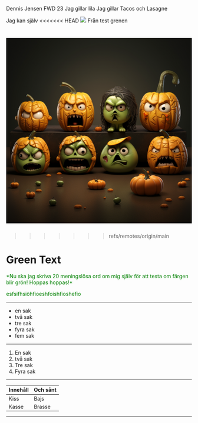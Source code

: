 Dennis Jensen FWD 23
Jag gillar lila
Jag gillar Tacos och Lasagne

Jag kan själv
<<<<<<< HEAD
![](/c/Users/MDenn/desktop/Git-Workshop/halloween_emoji.png)
Från test grenen

![](img/halloween_emoji.png)
=======
>>>>>>> refs/remotes/origin/main

# Green Text 
<span style="color:green">
*Nu ska jag skriva 20 meningslösa ord om mig själv för att testa om färgen blir grön! Hoppas hoppas!*
</span>


<font color="green"> esfsifhsiöhfioeshfoishfioshefio </font>

---

- en sak
- två sak
- tre sak
- fyra sak
- fem sak

---

1. En sak
2. två sak
3. Tre sak
4. Fyra sak

---

| Innehåll | Och sånt |
| --------- | ------- |
| Kiss | Bajs |
| Kasse | Brasse |

---
